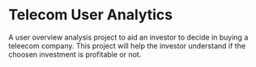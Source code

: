 # Telecom User Analytics
 A user overview analysis project to aid an investor to decide in buying a teleecom company. This project will help the investor understand if the choosen investment is profitable or not.
